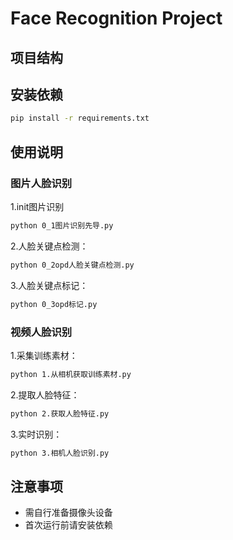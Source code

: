 # Face Recognition Project

## 项目结构


## 安装依赖
```bash
pip install -r requirements.txt
```
## 使用说明

### 图片人脸识别
1.init图片识别

```bash
python 0_1图片识别先导.py
```
2.人脸关键点检测：
```bash
python 0_2opd人脸关键点检测.py
```
3.人脸关键点标记：
```bash
python 0_3opd标记.py
```


### 视频人脸识别
1.采集训练素材：
```bash
python 1.从相机获取训练素材.py
```
2.提取人脸特征：
```bash
python 2.获取人脸特征.py
```
3.实时识别：
```bash
python 3.相机人脸识别.py
```
## 注意事项
 - 需自行准备摄像头设备
 - 首次运行前请安装依赖



